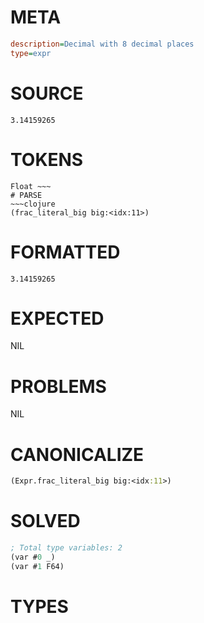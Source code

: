 # META
~~~ini
description=Decimal with 8 decimal places
type=expr
~~~
# SOURCE
~~~roc
3.14159265
~~~
# TOKENS
~~~text
Float ~~~
# PARSE
~~~clojure
(frac_literal_big big:<idx:11>)
~~~
# FORMATTED
~~~roc
3.14159265
~~~
# EXPECTED
NIL
# PROBLEMS
NIL
# CANONICALIZE
~~~clojure
(Expr.frac_literal_big big:<idx:11>)
~~~
# SOLVED
~~~clojure
; Total type variables: 2
(var #0 _)
(var #1 F64)
~~~
# TYPES
~~~roc
~~~
